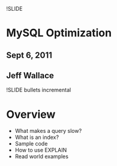 !SLIDE
# MySQL Optimization

## Sept 6, 2011
## Jeff Wallace

!SLIDE bullets incremental
# Overview

* What makes a query slow?
* What is an index?
* Sample code
* How to use EXPLAIN
* Read world examples
